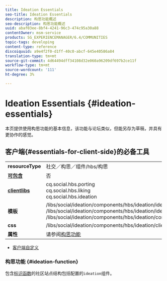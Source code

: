 ```yaml
---
title: Ideation Essentials
seo-title: Ideation Essentials
description: 构思功能概述
seo-description: 构思功能概述
uuid: abaf03ee-8bf4-4241-96c3-474c95a30a88
contentOwner: msm-service
products: SG_EXPERIENCEMANAGER/6.4/COMMUNITIES
topic-tags: developing
content-type: reference
discoiquuid: a9e4f2f0-d1ff-40c0-abcf-645e40586a84
translation-type: tm+mt
source-git-commit: 4d64494dff34108d32e060a96209df697b2ce11f
workflow-type: tm+mt
source-wordcount: '111'
ht-degree: 3%

---
```



# Ideation Essentials {#ideation-essentials}

本页提供使用构思功能的基本信息，该功能与论坛类似，但能另存为草稿，并具有更协作的感觉。

## 客户端{#essentials-for-client-side}的必备工具

<table> 
 <tbody>
  <tr>
   <td> <strong>resourceType</strong></td> 
   <td>社交／构思／组件/hbs/构思</td> 
  </tr>
  <tr>
   <td> <a href="scf.md#add-or-include-a-communities-component"><strong>可包含</strong></a></td> 
   <td>否</td> 
  </tr>
  <tr>
   <td> <a href="clientlibs.md"><strong>clientlibs</strong></a></td> 
   <td>cq.social.hbs.porting<br /> cq.social.hbs.liking<br /> cq.social.hbs.ideation</td> 
  </tr>
  <tr>
   <td> <strong>模板</strong></td> 
   <td> /libs/social/ideation/components/hbs/ideation/ideation.hbs<br /> /libs/social/ideation/components/hbs/ideation/ideationlists.hbs<br /> /libs/social/ideation/components/hbs/ideation/composer.hbs</td> 
  </tr>
  <tr>
   <td> <strong>css</strong></td> 
   <td> /libs/social/ideation/components/hbs/ideation/clientlibs/ideation.css</td> 
  </tr>
  <tr>
   <td><strong> 属性</strong></td> 
   <td>请参阅<a href="ideation-feature.md">构思功能</a></td> 
  </tr>
 </tbody>
</table>

* [客户端自定义](client-customize.md)

### 构思功能 {#ideation-function}

包含[标识函数](functions.md#ideation-function)的社区站点结构包括配置的`ideation`组件。
